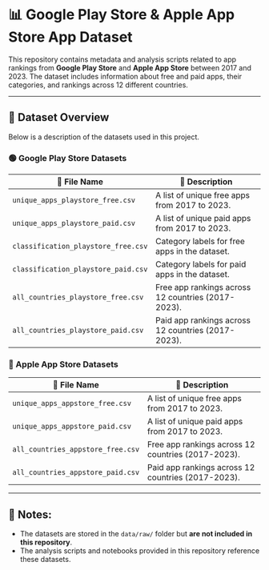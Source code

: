 # 📊 Google Play Store & Apple App Store App Dataset

This repository contains metadata and analysis scripts related to app rankings from **Google Play Store** and **Apple App Store** between 2017 and 2023. The dataset includes information about free and paid apps, their categories, and rankings across 12 different countries.

---
## 📂 Dataset Overview

Below is a description of the datasets used in this project.

### **🟢 Google Play Store Datasets**
| 📄 File Name                           | 📝 Description |
|----------------------------------|--------------|
| `unique_apps_playstore_free.csv`  | A list of unique free apps from 2017 to 2023. |
| `unique_apps_playstore_paid.csv`  | A list of unique paid apps from 2017 to 2023. |
| `classification_playstore_free.csv`  | Category labels for free apps in the dataset. |
| `classification_playstore_paid.csv`  | Category labels for paid apps in the dataset. |
| `all_countries_playstore_free.csv`  | Free app rankings across 12 countries (2017-2023). |
| `all_countries_playstore_paid.csv`  | Paid app rankings across 12 countries (2017-2023). |

### **🔵 Apple App Store Datasets**
| 📄 File Name                           | 📝 Description |
|----------------------------------|--------------|
| `unique_apps_appstore_free.csv`  | A list of unique free apps from 2017 to 2023. |
| `unique_apps_appstore_paid.csv`  | A list of unique paid apps from 2017 to 2023. |
| `all_countries_appstore_free.csv`  | Free app rankings across 12 countries (2017-2023). |
| `all_countries_appstore_paid.csv`  | Paid app rankings across 12 countries (2017-2023). |

---

## 📌 Notes:
- The datasets are stored in the `data/raw/` folder but **are not included in this repository**.
- The analysis scripts and notebooks provided in this repository reference these datasets.


